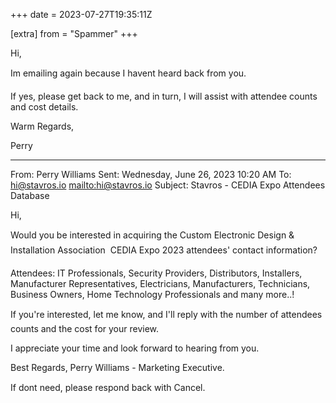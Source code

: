+++
date = 2023-07-27T19:35:11Z

[extra]
from = "Spammer"
+++

Hi,

Im emailing again because I havent heard back from you.

If yes, please get back to me, and in turn, I will assist with attendee
counts and cost details.

Warm Regards,

Perry 

  _____  

From: Perry Williams
Sent: Wednesday, June 26, 2023 10:20 AM
To: hi@stavros.io <mailto:hi@stavros.io> 
Subject: Stavros - CEDIA Expo Attendees Database

Hi,

Would you be interested in acquiring the Custom Electronic Design &
Installation Association  CEDIA Expo 2023 attendees' contact information?

Attendees: IT Professionals, Security Providers, Distributors, Installers,
Manufacturer Representatives, Electricians, Manufacturers, Technicians,
Business Owners, Home Technology Professionals and many more..!

If you're interested, let me know, and I'll reply with the number of
attendees counts and the cost for your review.

I appreciate your time and look forward to hearing from you.

Best Regards,
Perry Williams - Marketing Executive.

If dont need, please respond back with Cancel.
